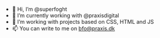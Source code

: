 - 👋 Hi, I’m @superfoght
- 🔨 I’m currently working with @praxisdigital
- 🎨 I’m working with projects based on CSS, HTML and JS
- 📫 You can write to me on bfo@praxis.dk

<!---
superfoght/superfoght is a ✨ special ✨ repository because its `README.md` (this file) appears on your GitHub profile.
You can click the Preview link to take a look at your changes.
--->
